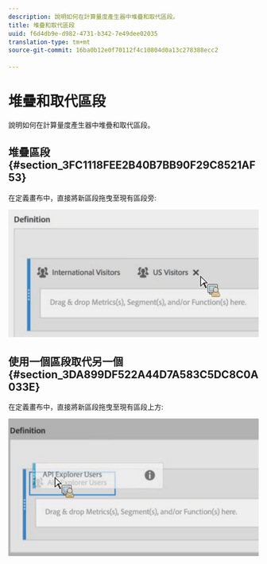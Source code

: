 ```yaml
---
description: 說明如何在計算量度產生器中堆疊和取代區段。
title: 堆疊和取代區段
uuid: f6d4db9e-d982-4731-b342-7e49dee02035
translation-type: tm+mt
source-git-commit: 16ba0b12e0f70112f4c10804d0a13c278388ecc2

---
```



# 堆疊和取代區段

說明如何在計算量度產生器中堆疊和取代區段。

## 堆疊區段 {#section_3FC1118FEE2B40B7BB90F29C8521AF53}

在定義畫布中，直接將新區段拖曳至現有區段旁:

![](assets/cm_stack_seg.png)

## 使用一個區段取代另一個 {#section_3DA899DF522A44D7A583C5DC8C0A033E}

在定義畫布中，直接將新區段拖曳至現有區段上方:

![](assets/cm_replace_seg.png)

